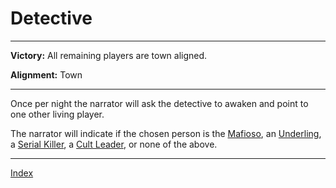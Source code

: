 # Detective

---

**Victory:** 
All remaining players are town aligned.

**Alignment:** 
Town

---

Once per night the narrator will ask the detective to awaken and point to one other living player. 

The narrator will indicate if the chosen person is the [Mafioso](Maf), an [Underling](Maf_Und), a [Serial Killer](SK), a [Cult Leader](Cult_Lead), or none of the above.


---

[Index](Index)